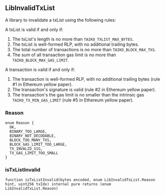## LibInvalidTxList

A library to invalidate a txList using the following rules:

A txList is valid if and only if:

1. The txList's length is no more than `TAIKO_TXLIST_MAX_BYTES`.
2. The txList is well-formed RLP, with no additional trailing bytes.
3. The total number of transactions is no more than `TAIKO_BLOCK_MAX_TXS`.
4. The sum of all transaction gas limit is no more than
   `TAIKO_BLOCK_MAX_GAS_LIMIT`.

A transaction is valid if and only if:

1. The transaction is well-formed RLP, with no additional trailing bytes
   (rule #1 in Ethereum yellow paper).
2. The transaction's signature is valid (rule #2 in Ethereum yellow paper).
3. The transaction's the gas limit is no smaller than the intrinsic gas
   `TAIKO_TX_MIN_GAS_LIMIT` (rule #5 in Ethereum yellow paper).

### Reason

```solidity
enum Reason {
  OK,
  BINARY_TOO_LARGE,
  BINARY_NOT_DECODABLE,
  BLOCK_TOO_MANY_TXS,
  BLOCK_GAS_LIMIT_TOO_LARGE,
  TX_INVALID_SIG,
  TX_GAS_LIMIT_TOO_SMALL
}

```

### isTxListInvalid

```solidity
function isTxListInvalid(bytes encoded, enum LibInvalidTxList.Reason hint, uint256 txIdx) internal pure returns (enum LibInvalidTxList.Reason)
```

